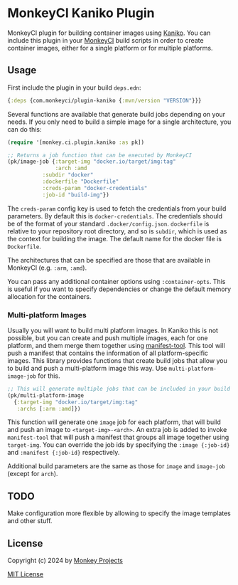 # MonkeyCI Kaniko Plugin

MonkeyCI plugin for building container images using [Kaniko](https://github.com/GoogleContainerTools/kaniko?tab=readme-ov-file).
You can include this plugin in your [MonkeyCI](https://www.monkeyci.com) build scripts in order to
create container images, either for a single platform or for multiple platforms.

## Usage

First include the plugin in your build `deps.edn`:
```clojure
{:deps {com.monkeyci/plugin-kaniko {:mvn/version "VERSION"}}}
```

Several functions are available that generate build jobs depending on your needs.
If you only need to build a simple image for a single architecture, you can do this:
```clojure
(require '[monkey.ci.plugin.kaniko :as pk])

;; Returns a job function that can be executed by MonkeyCI
(pk/image-job {:target-img "docker.io/target/img:tag"
               :arch :amd
	       :subdir "docker"
	       :dockerfile "Dockerfile"
	       :creds-param "docker-credentials"
	       :job-id "build-img"})
```

The `creds-param` config key is used to fetch the credentials from your build parameters.
By default this is `docker-credentials`.  The credentials should be of the format of your
standard `.docker/config.json`.  `dockerfile` is relative to your repository root directory,
and so is `subdir`, which is used as the context for building the image.  The default name
for the docker file is `Dockerfile`.

The architectures that can be specified are those that are available in MonkeyCI (e.g.
`:arm`, `:amd`).

You can pass any additional container options using `:container-opts`.  This is useful
if you want to specify dependencies or change the default memory allocation for the
containers.

### Multi-platform Images

Usually you will want to build multi platform images.  In Kaniko this is not possible, but
you can create and push multiple images, each for one platform, and them merge them
together using [manifest-tool](https://github.com/estesp/manifest-tool).  This tool will
push a manifest that contains the information of all platform-specific images.  This library
provides functions that create build jobs that allow you to build and push a multi-platform
image this way.  Use `multi-platform-image-job` for this.

```clojure
;; This will generate multiple jobs that can be included in your build process.
(pk/multi-platform-image
  {:target-img "docker.io/target/img:tag"
   :archs [:arm :amd]})
```

This function will generate one `image` job for each platform, that will build and push
an image to `<target-img>-<arch>`.  An extra job is added to invoke `manifest-tool` that will
push a manifest that groups all image together using `target-img`.  You can override the job
ids by specifying the `:image {:job-id}` and `:manifest {:job-id}` respectively.

Additional build parameters are the same as those for `image` and `image-job` (except for `arch`).

## TODO

Make configuration more flexible by allowing to specify the image templates and other stuff.

## License

Copyright (c) 2024 by [Monkey Projects](https://www.monkey-projects.be)

[MIT License](LICENSE)
